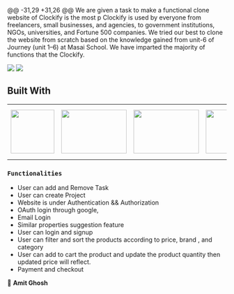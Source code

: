 @@ -31,29 +31,26 @@ We are given a task to make a functional clone website of Clockify is the most p
Clockify is used by everyone from freelancers, small businesses, and agencies, to government institutions, NGOs, universities, and Fortune 500 companies.
We tried our best to clone the website from scratch based on the knowledge gained from unit-6 of Journey (unit 1–6) at Masai School.  We have imparted the majority of functions that the Clockify. 

<img src="https://clockify.me/assets/images/clockify-logo.svg">
<img src="https://outstripinfotech.com/wpword/razi/wp-content/uploads/2022/08/200x80black.png">

## Built With

<table  align=center>
  <tr>
    <td align=center> <img src="https://upload.wikimedia.org/wikipedia/commons/thumb/a/a7/React-icon.svg/1280px-React-icon.svg.png" height=100></td>
    <td align=center> <img src="https://upload.wikimedia.org/wikipedia/commons/4/49/Redux.png"  height=100   width=150 ></td>
    <td align=center> <img src="https://upload.wikimedia.org/wikipedia/commons/thumb/d/d9/Node.js_logo.svg/1280px-Node.js_logo.svg.png"  height=100   width=150 ></td>
    <td align=center> <img src="https://cdn.iconscout.com/icon/free/png-512/mongodb-4-1175139.png"  height=100  width=150 ></td>
    <td  align=center> <img src="https://cdn.buttercms.com/4XpulFfySpWyYTXuaVL2"  height=100  width=150 ></td>
    <td align=center> <img src="https://res.cloudinary.com/practicaldev/image/fetch/s--60EL_RNJ--/c_imagga_scale,f_auto,fl_progressive,h_420,q_auto,w_1000/https://dev-to-uploads.s3.amazonaws.com/uploads/articles/gkgxaoegocynro97ipsz.png"  height=100   width=150 ></td>
    <td align=center> <img src="https://user-images.githubusercontent.com/8939680/57233883-20344080-6fe5-11e9-8169-1eeb4c782683.png"  height=100  width=150 ></td>
    <td align=center> <img src="https://erons-blog.netlify.app/media/building-react-components-with-chakra-ui.png"  width=120  ></td>
  </tr>
</table>

### `Functionalities`

- User can add and Remove Task
- User can create Project
- Website is under Authentication && Authorization
- OAuth login through google,
- Email Login
- Similar properties suggestion feature
- User can login and signup
- User can filter and sort the products according to price, brand , and category
- User can add to cart the product and update the product quantity then updated price will reflect.
- Payment and checkout

👤 **Amit Ghosh**

